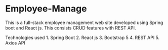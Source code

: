 # Employee-Manage
This is a full-stack employee management web site developed using Spring boot and React js.  This consists CRUD features with REST API.

Technologies used
    1. Spring Boot
    2. React js
    3. Bootstrap 5
    4. REST API
    5. Axios API
